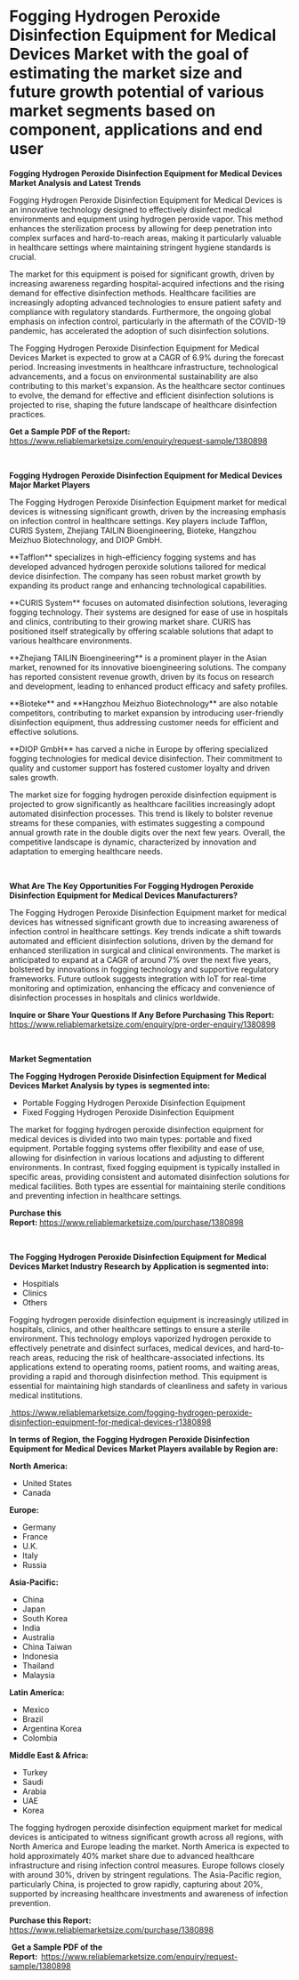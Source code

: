 <p><h1>Fogging Hydrogen Peroxide Disinfection Equipment for Medical Devices Market with the goal of estimating the market size and future growth potential of various market segments based on component, applications and end user</h1></p><p><strong>Fogging Hydrogen Peroxide Disinfection Equipment for Medical Devices Market Analysis and Latest Trends</strong></p>
<p><p>Fogging Hydrogen Peroxide Disinfection Equipment for Medical Devices is an innovative technology designed to effectively disinfect medical environments and equipment using hydrogen peroxide vapor. This method enhances the sterilization process by allowing for deep penetration into complex surfaces and hard-to-reach areas, making it particularly valuable in healthcare settings where maintaining stringent hygiene standards is crucial.</p><p>The market for this equipment is poised for significant growth, driven by increasing awareness regarding hospital-acquired infections and the rising demand for effective disinfection methods. Healthcare facilities are increasingly adopting advanced technologies to ensure patient safety and compliance with regulatory standards. Furthermore, the ongoing global emphasis on infection control, particularly in the aftermath of the COVID-19 pandemic, has accelerated the adoption of such disinfection solutions.</p><p>The Fogging Hydrogen Peroxide Disinfection Equipment for Medical Devices Market is expected to grow at a CAGR of 6.9% during the forecast period. Increasing investments in healthcare infrastructure, technological advancements, and a focus on environmental sustainability are also contributing to this market's expansion. As the healthcare sector continues to evolve, the demand for effective and efficient disinfection solutions is projected to rise, shaping the future landscape of healthcare disinfection practices.</p></p>
<p><strong>Get a Sample PDF of the Report:&nbsp;</strong> <a href="https://www.reliablemarketsize.com/enquiry/request-sample/1380898?utm_campaign=3198&utm_medium=2&utm_source=Github&utm_content=ia&utm_term=14042025&utm_id=fogging-hydrogen-peroxide-disinfection-equipment-for-medical-devices">https://www.reliablemarketsize.com/enquiry/request-sample/1380898</a></p>
<p>&nbsp;</p>
<p><strong>Fogging Hydrogen Peroxide Disinfection Equipment for Medical Devices Major Market Players</strong></p>
<p><p>The Fogging Hydrogen Peroxide Disinfection Equipment market for medical devices is witnessing significant growth, driven by the increasing emphasis on infection control in healthcare settings. Key players include Tafflon, CURIS System, Zhejiang TAILIN Bioengineering, Bioteke, Hangzhou Meizhuo Biotechnology, and DIOP GmbH.</p><p>**Tafflon** specializes in high-efficiency fogging systems and has developed advanced hydrogen peroxide solutions tailored for medical device disinfection. The company has seen robust market growth by expanding its product range and enhancing technological capabilities. </p><p>**CURIS System** focuses on automated disinfection solutions, leveraging fogging technology. Their systems are designed for ease of use in hospitals and clinics, contributing to their growing market share. CURIS has positioned itself strategically by offering scalable solutions that adapt to various healthcare environments.</p><p>**Zhejiang TAILIN Bioengineering** is a prominent player in the Asian market, renowned for its innovative bioengineering solutions. The company has reported consistent revenue growth, driven by its focus on research and development, leading to enhanced product efficacy and safety profiles. </p><p>**Bioteke** and **Hangzhou Meizhuo Biotechnology** are also notable competitors, contributing to market expansion by introducing user-friendly disinfection equipment, thus addressing customer needs for efficient and effective solutions.</p><p>**DIOP GmbH** has carved a niche in Europe by offering specialized fogging technologies for medical device disinfection. Their commitment to quality and customer support has fostered customer loyalty and driven sales growth.</p><p>The market size for fogging hydrogen peroxide disinfection equipment is projected to grow significantly as healthcare facilities increasingly adopt automated disinfection processes. This trend is likely to bolster revenue streams for these companies, with estimates suggesting a compound annual growth rate in the double digits over the next few years. Overall, the competitive landscape is dynamic, characterized by innovation and adaptation to emerging healthcare needs.</p></p>
<p>&nbsp;</p>
<p><strong>What Are The Key Opportunities For Fogging Hydrogen Peroxide Disinfection Equipment for Medical Devices Manufacturers?</strong></p>
<p><p>The Fogging Hydrogen Peroxide Disinfection Equipment market for medical devices has witnessed significant growth due to increasing awareness of infection control in healthcare settings. Key trends indicate a shift towards automated and efficient disinfection solutions, driven by the demand for enhanced sterilization in surgical and clinical environments. The market is anticipated to expand at a CAGR of around 7% over the next five years, bolstered by innovations in fogging technology and supportive regulatory frameworks. Future outlook suggests integration with IoT for real-time monitoring and optimization, enhancing the efficacy and convenience of disinfection processes in hospitals and clinics worldwide.</p></p>
<p><strong>Inquire or Share Your Questions If Any Before Purchasing This Report:</strong> <a href="https://www.reliablemarketsize.com/enquiry/pre-order-enquiry/1380898?utm_campaign=3198&utm_medium=2&utm_source=Github&utm_content=ia&utm_term=14042025&utm_id=fogging-hydrogen-peroxide-disinfection-equipment-for-medical-devices">https://www.reliablemarketsize.com/enquiry/pre-order-enquiry/1380898</a></p>
<p>&nbsp;</p>
<p><strong>Market Segmentation</strong></p>
<p><strong>The Fogging Hydrogen Peroxide Disinfection Equipment for Medical Devices Market Analysis by types is segmented into:</strong></p>
<p><ul><li>Portable Fogging Hydrogen Peroxide Disinfection Equipment</li><li>Fixed Fogging Hydrogen Peroxide Disinfection Equipment</li></ul></p>
<p><p>The market for fogging hydrogen peroxide disinfection equipment for medical devices is divided into two main types: portable and fixed equipment. Portable fogging systems offer flexibility and ease of use, allowing for disinfection in various locations and adjusting to different environments. In contrast, fixed fogging equipment is typically installed in specific areas, providing consistent and automated disinfection solutions for medical facilities. Both types are essential for maintaining sterile conditions and preventing infection in healthcare settings.</p></p>
<p><strong>Purchase this Report:&nbsp;</strong><a href="https://www.reliablemarketsize.com/purchase/1380898?utm_campaign=3198&utm_medium=2&utm_source=Github&utm_content=ia&utm_term=14042025&utm_id=fogging-hydrogen-peroxide-disinfection-equipment-for-medical-devices">https://www.reliablemarketsize.com/purchase/1380898</a></p>
<p>&nbsp;</p>
<p><strong>The Fogging Hydrogen Peroxide Disinfection Equipment for Medical Devices Market Industry Research by Application is segmented into:</strong></p>
<p><ul><li>Hospitials</li><li>Clinics</li><li>Others</li></ul></p>
<p><p>Fogging hydrogen peroxide disinfection equipment is increasingly utilized in hospitals, clinics, and other healthcare settings to ensure a sterile environment. This technology employs vaporized hydrogen peroxide to effectively penetrate and disinfect surfaces, medical devices, and hard-to-reach areas, reducing the risk of healthcare-associated infections. Its applications extend to operating rooms, patient rooms, and waiting areas, providing a rapid and thorough disinfection method. This equipment is essential for maintaining high standards of cleanliness and safety in various medical institutions.</p></p>
<p><a href="https://www.reliablemarketsize.com/fogging-hydrogen-peroxide-disinfection-equipment-for-medical-devices-r1380898?utm_campaign=3198&utm_medium=2&utm_source=Github&utm_content=ia&utm_term=14042025&utm_id=fogging-hydrogen-peroxide-disinfection-equipment-for-medical-devices">&nbsp;https://www.reliablemarketsize.com/fogging-hydrogen-peroxide-disinfection-equipment-for-medical-devices-r1380898</a></p>
<p><strong>In terms of Region, the Fogging Hydrogen Peroxide Disinfection Equipment for Medical Devices Market Players available by Region are:</strong></p>
<p>
    <p> <strong> North America: </strong>
        <ul>
            <li>United States</li>
            <li>Canada</li>
        </ul>
        </p> 
    <p> <strong> Europe: </strong>
        <ul>
            <li>Germany</li>
            <li>France</li>
            <li>U.K.</li>
            <li>Italy</li>
            <li>Russia</li>
        </ul>
        </p> 
    <p> <strong> Asia-Pacific: </strong>
        <ul>
            <li>China</li>
            <li>Japan</li>
            <li>South Korea</li>
            <li>India</li>
            <li>Australia</li>
            <li>China Taiwan</li>
            <li>Indonesia</li>
            <li>Thailand</li>
            <li>Malaysia</li>
        </ul>
        </p> 
    <p> <strong> Latin America: </strong>
        <ul>
            <li>Mexico</li>
            <li>Brazil</li>
            <li>Argentina Korea</li>
            <li>Colombia</li>
        </ul>
        </p> 
    <p> <strong> Middle East & Africa: </strong>
        <ul>
            <li>Turkey</li>
            <li>Saudi</li>
            <li>Arabia</li>
            <li>UAE</li>
            <li>Korea</li>
        </ul>
    </p>
    </p>
<p><p>The fogging hydrogen peroxide disinfection equipment market for medical devices is anticipated to witness significant growth across all regions, with North America and Europe leading the market. North America is expected to hold approximately 40% market share due to advanced healthcare infrastructure and rising infection control measures. Europe follows closely with around 30%, driven by stringent regulations. The Asia-Pacific region, particularly China, is projected to grow rapidly, capturing about 20%, supported by increasing healthcare investments and awareness of infection prevention.</p></p>
<p><strong>Purchase this Report: </strong><a href="https://www.reliablemarketsize.com/purchase/1380898?utm_campaign=3198&utm_medium=2&utm_source=Github&utm_content=ia&utm_term=14042025&utm_id=fogging-hydrogen-peroxide-disinfection-equipment-for-medical-devices">https://www.reliablemarketsize.com/purchase/1380898</a></p>
<p>&nbsp;<strong>Get a Sample PDF of the Report:&nbsp;&nbsp;</strong><a href="https://www.reliablemarketsize.com/enquiry/request-sample/1380898?utm_campaign=3198&utm_medium=2&utm_source=Github&utm_content=ia&utm_term=14042025&utm_id=fogging-hydrogen-peroxide-disinfection-equipment-for-medical-devices">https://www.reliablemarketsize.com/enquiry/request-sample/1380898</a></p>
<p><strong></strong></p>
<p><p></p><p></p><p></p></p>